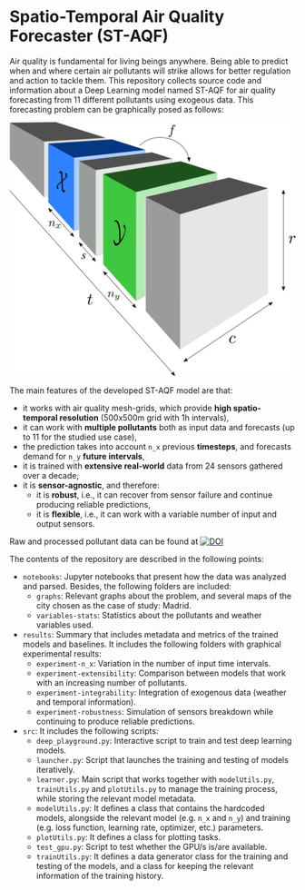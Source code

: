 # Spatio-Temporal Air Quality Forecaster (ST-AQF)

Air quality is fundamental for living beings anywhere.
Being able to predict when and where certain air pollutants will strike allows for better regulation and action to tackle them.
This repository collects source code and information about a Deep Learning model named ST-AQF for air quality forecasting from 11 different pollutants using exogeous data.
This forecasting problem can be graphically posed as follows:

![](https://github.com/iipr/air-quality/raw/main/notebooks/graphs/the-problem.png)

The main features of the developed ST-AQF model are that:
- it works with air quality mesh-grids, which provide **high spatio-temporal resolution** (500x500m grid with 1h intervals),
- it can work with **multiple pollutants** both as input data and forecasts (up to 11 for the studied use case),
- the prediction takes into account `n_x` previous **timesteps**, and forecasts demand for `n_y` **future intervals**,
- it is trained with **extensive real-world** data from 24 sensors gathered over a decade;
- it is **sensor-agnostic**, and therefore:
  - it is **robust**, i.e., it can recover from sensor failure and continue producing reliable predictions,
  - it is **flexible**, i.e., it can work with a variable number of input and output sensors.

Raw and processed pollutant data can be found at [![DOI](https://zenodo.org/badge/DOI/10.5281/zenodo.7764528.svg)](https://doi.org/10.5281/zenodo.7764528)

The contents of the repository are described in the following points:
- `notebooks`: Jupyter notebooks that present how the data was analyzed and parsed. Besides, the following folders are included:
  - `graphs`: Relevant graphs about the problem, and several maps of the city chosen as the case of study: Madrid.
  - `variables-stats`: Statistics about the pollutants and weather variables used.
- `results`: Summary that includes metadata and metrics of the trained models and baselines. It includes the following folders with graphical experimental results:
  - `experiment-n_x`: Variation in the number of input time intervals.
  - `experiment-extensibility`: Comparison between models that work with an increasing number of pollutants.
  - `experiment-integrability`: Integration of exogenous data (weather and temporal information).
  - `experiment-robustness`: Simulation of sensors breakdown while continuing to produce reliable predictions.
- `src`: It includes the following scripts:
  - `deep_playground.py`: Interactive script to train and test deep learning models.
  - `launcher.py`: Script that launches the training and testing of models iteratively.
  - `learner.py`: Main script that works together with `modelUtils.py`, `trainUtils.py` and `plotUtils.py` to manage the training process, while storing the relevant model metadata.
  - `modelUtils.py`: It defines a class that contains the hardcoded models, alongside the relevant model (e.g. `n_x` and `n_y`) and training (e.g. loss function, learning rate, optimizer, etc.) parameters.
  - `plotUtils.py`: It defines a class for plotting tasks.
  - `test_gpu.py`: Script to test whether the GPU/s is/are available.
  - `trainUtils.py`: It defines a data generator class for the training and testing of the models, and a class for keeping the relevant information of the training history.


